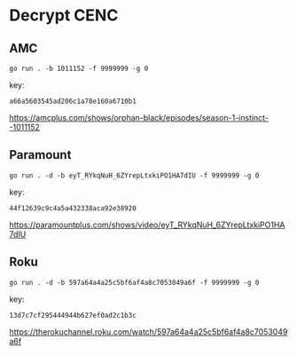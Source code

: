 # Decrypt CENC

## AMC

~~~
go run . -b 1011152 -f 9999999 -g 0
~~~

key:

~~~
a66a5603545ad206c1a78e160a6710b1
~~~

https://amcplus.com/shows/orphan-black/episodes/season-1-instinct--1011152

## Paramount

~~~
go run . -d -b eyT_RYkqNuH_6ZYrepLtxkiPO1HA7dIU -f 9999999 -g 0
~~~

key:

~~~
44f12639c9c4a5a432338aca92e38920
~~~

<https://paramountplus.com/shows/video/eyT_RYkqNuH_6ZYrepLtxkiPO1HA7dIU>

## Roku

~~~
go run . -d -b 597a64a4a25c5bf6af4a8c7053049a6f -f 9999999 -g 0
~~~

key:

~~~
13d7c7cf295444944b627ef0ad2c1b3c
~~~

https://therokuchannel.roku.com/watch/597a64a4a25c5bf6af4a8c7053049a6f
